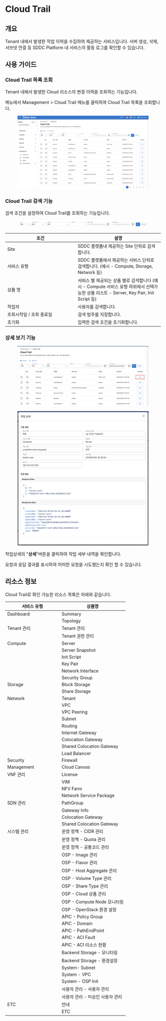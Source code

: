 # Cloud Trail

## 개요

&#x20;Tenant 내에서 발생한 작업 이력을 수집하여 제공하는 서비스입니다. 서버 생성, 삭제, 서브넷 연결 등 SDDC Platform 내 서비스의 활동 로그를 확인할 수 있습니다.





## 사용 가이드

### Cloud Trail 목록 조회

Tenant 내에서 발생한 Cloud 리소스의 변경 이력을 조회하는 기능입니다.

메뉴에서 Management > Cloud Trail 메뉴를 클릭하여 Cloud Trail 목록을 조회합니다.

<figure><img src="../.gitbook/assets/image (608).png" alt=""><figcaption></figcaption></figure>

### Cloud Trail 검색 기능

검색 조건을 설정하여 Cloud Trail를 조회하는 기능입니다.

<figure><img src="../.gitbook/assets/image (609).png" alt=""><figcaption></figcaption></figure>

<table><thead><tr><th width="214">조건</th><th>설명</th></tr></thead><tbody><tr><td>Site</td><td>SDDC 플랫폼내 제공하는 Site 단위로 검색합니다.</td></tr><tr><td>서비스 유형</td><td>SDDC 플랫폼에서 제공하는 서비스 단위로 검색합니다. (예시 - Compute, Storage, Network 등)</td></tr><tr><td>상품 명</td><td>서비스 별 제공되는 상품 별로 검색합니다 (예시 - Compute 서비스 유형 하위에서 선택가능한 상품 리스트 - Server, Key Pair, Init Script 등)</td></tr><tr><td>작업자</td><td>사용자를 검색합니다.</td></tr><tr><td>조회시작일 / 조회 종료일</td><td>검색 범주를 지정합니다.</td></tr><tr><td>초기화</td><td>입력한 검색 조건을 초기화합니다.</td></tr></tbody></table>



### 상세 보기 기능

<figure><img src="../.gitbook/assets/image (610).png" alt=""><figcaption></figcaption></figure>

<figure><img src="../.gitbook/assets/image (611).png" alt=""><figcaption></figcaption></figure>

작업상세의 "**상세**"버튼을 클릭하여 작업 세부 내역을 확인합니다.&#x20;

요청과 응답 결과를 표시하여 어떠한 요청을 시도했는지 확인 할 수 있습니다.







## 리소스 정보

Cloud Trail로 확인 가능한 리소스 목록은 아래와 같습니다.

<table><thead><tr><th width="162">서비스 유형</th><th>상품명</th></tr></thead><tbody><tr><td>Dashboard</td><td>Summary</td></tr><tr><td></td><td>Topology</td></tr><tr><td>Tenant 관리</td><td>Tenant 관리</td></tr><tr><td></td><td>Tenant 권한 관리</td></tr><tr><td>Compute</td><td>Server</td></tr><tr><td></td><td>Server Snapshot</td></tr><tr><td></td><td>Init Script</td></tr><tr><td></td><td>Key Pair</td></tr><tr><td></td><td>Network Interface</td></tr><tr><td></td><td>Security Group</td></tr><tr><td>Storage</td><td>Block Storage</td></tr><tr><td></td><td>Share Storage</td></tr><tr><td>Network</td><td>Tenant</td></tr><tr><td></td><td>VPC</td></tr><tr><td></td><td>VPC Peering</td></tr><tr><td></td><td>Subnet</td></tr><tr><td></td><td>Routing</td></tr><tr><td></td><td>Internet Gateway</td></tr><tr><td></td><td>Colocation Gateway</td></tr><tr><td></td><td>Shared Colocation Gateway</td></tr><tr><td></td><td>Load Balancer</td></tr><tr><td>Security</td><td>Firewall</td></tr><tr><td>Management</td><td>Cloud Canvas</td></tr><tr><td>VNF 관리</td><td>License</td></tr><tr><td></td><td>VIM</td></tr><tr><td></td><td>NFV Farm</td></tr><tr><td></td><td>Network Service Package</td></tr><tr><td>SDN 관리</td><td>PathGroup</td></tr><tr><td></td><td>Gateway Info</td></tr><tr><td></td><td>Colocation Gateway</td></tr><tr><td></td><td>Shared Colocation Gateway</td></tr><tr><td>시스템 관리</td><td>운영 정책 - CIDR 관리</td></tr><tr><td></td><td>운영 정책 - Quota 관리</td></tr><tr><td></td><td>운영 정책 - 공통코드 관리</td></tr><tr><td></td><td>OSP - Image 관리</td></tr><tr><td></td><td>OSP - Flavor 관리</td></tr><tr><td></td><td>OSP - Host Aggregate 관리</td></tr><tr><td></td><td>OSP - Volume Type 관리</td></tr><tr><td></td><td>OSP - Share Type 관리</td></tr><tr><td></td><td>OSP - Cloud 상품 관리</td></tr><tr><td></td><td>OSP - Compute Node 모니터링</td></tr><tr><td></td><td>OSP - OpenStack 환경 설정</td></tr><tr><td></td><td>APIC - Policy Group</td></tr><tr><td></td><td>APIC - Domain</td></tr><tr><td></td><td>APIC - PathEndPoint</td></tr><tr><td></td><td>APIC - ACI Fault</td></tr><tr><td></td><td>APIC - ACI 리소스 현황</td></tr><tr><td></td><td>Backend Storage - 모니터링</td></tr><tr><td></td><td>Backend Storage - 환경설정</td></tr><tr><td></td><td>System- Subnet</td></tr><tr><td></td><td>System - VPC</td></tr><tr><td></td><td>System - OSP Init</td></tr><tr><td></td><td>사용자 관리 - 사용자 관리</td></tr><tr><td></td><td>사용자 관리 - 미승인 사용자 관리</td></tr><tr><td>ETC</td><td>안내</td></tr><tr><td></td><td>ETC</td></tr></tbody></table>

